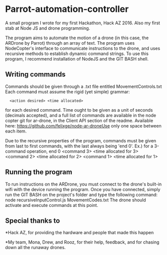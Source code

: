# Parrot-automation-controller
A small program I wrote for my first Hackathon, Hack AZ 2016. Also my first stab at Node JS and drone programming.

The program aims to automate the motion of a drone (in this case, the ARDrone by Parrot) through an array of text. The program uses NodeCopter's interface to communicate instructions to the drone, and uses recursive methods to establish dynamic command strings. To use this program, I recommend installation of NodeJS and the GIT BASH shell.

Writing commands
----------------
Commands should be given through a .txt file entitled MovementControls.txt 
Each command must assume the rigid (yet simple) grammar: 

      <action desired> <time allocated>

  for each desired command. Time ought to be given as a unit of seconds (decimals accepted), and a full list of commands are available in the node copter git for ar-drone, in the Client API section of the readme.
    Available here: https://github.com/felixge/node-ar-droneUse only one space between each item. 

  Due to the recursive properties of the program, commands must be given from last to first commands, with the last always being 'end 0'.
  Ex.) for a 3-command operation,
      end 0 <command 3> <time allocated for 3> <command 2> <time allocated for 2> <command 1> <time allocated for 1>

Running the program
-------------------
To run instructions on the ARDrone, you must connect to the drone's built-in wifi with the device running the program. Once you have connected, simply run the GIT BASH on the project's folder and type the following command:
    node recursiveInputControl.js MovementCodes.txt
The drone should activate and execute commands at this point.

Special thanks to
-----------------
  *Hack AZ, for providing the hardware and people that made this happen
  
  *My team, Mona, Drew, and Rooz, for their help, feedback, and for chasing down all the runaway drones.
